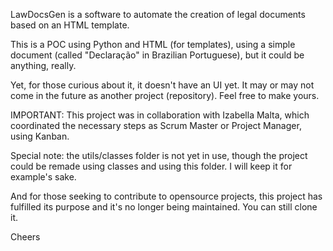 LawDocsGen is a software to automate the creation of legal documents based on an HTML template.

This is a POC using Python and HTML (for templates), using a simple document (called "Declaração" in Brazilian Portuguese), but it could be anything, really. 

Yet, for those curious about it, it doesn't have an UI yet. It may or may not come in the future as another project (repository). Feel free to make yours.

IMPORTANT: This project was in collaboration with Izabella Malta, which coordinated the necessary steps as Scrum Master or Project Manager, using Kanban.

Special note: the utils/classes folder is not yet in use, though the project could be remade using classes and using this folder. I will keep it for example's sake.

And for those seeking to contribute to opensource projects, this project has fulfilled its purpose and it's no longer being maintained. You can still clone it.

Cheers

